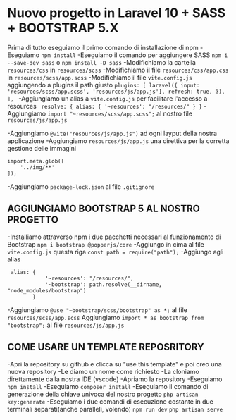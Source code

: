 # Nuovo progetto in Laravel 10 + SASS + BOOTSTRAP 5.X
Prima di tutto eseguiamo il primo comando di installazione di npm
-Eseguiamo `npm install`
-Eseguiamo il comando per aggiungere SASS `npm i --save-dev sass` o `npm install -D sass`
-Modifichiamo la cartella `resources/css` in `resources/scss`
-Modifichiamo il file `resources/css/app.css` in `resources/scss/app.scss` 
-Modifichiamo il file `vite.config.js` aggiungendo a plugins il path giusto 
                ```plugins: [
                        laravel({
                            input: 'resources/scss/app.scss', 'resources/js/app.js'],
                            refresh: true,
                        }),
                    ],
                ```
-Aggiungiamo un alias a `vite.config.js` per facilitare l'accesso a resources
                ``` 
                resolve: {
                        alias: {
                            '~resources': "/resources/"
                        }
                    }
                ```
-Aggiungiamo `import "~resources/scss/app.scss";` al nostro file `resources/js/app.js`

-Aggiungiamo `@vite("resources/js/app.js")` ad ogni layput della nostra applicazione
-Aggiungiamo  `resources/js/app.js` una direttiva per la corretta gestione delle immagini
```
import.meta.glob([
    '../img/**'
]);
```
-Aggiungiamo `package-lock.json` al file `.gitignore`

## AGGIUNGIAMO BOOTSTRAP 5 AL NOSTRO PROGETTO
-Installiamo attraverso npm i due pacchetti necessari al funzionamento di Bootstrap 
`npm i bootstrap @popperjs/core`
-Aggiungo in cima al file `vite.config.js` questa riga `const path = require("path");`
-Aggiungo agli alias 
```
 alias: {
            '~resources': "/resources/",
            '~bootstrap': path.resolve(__dirname, "node_modules/bootstrap")
        }
```
-Aggiungiamo `@use "~bootstrap/scss/bootstrap" as *;` al file `resources/scss/app.scss`
Aggiungiamo `import * as bootstrap from "bootstrap";` al file `resources/js/app.js`

## COME USARE UN TEMPLATE REPOSRITORY
-Apri la repository su github e clicca su "use this template" e poi creo una nuova repository
-Le diamo un nome come richiesto
-La cloniamo direttamente dalla nostra IDE (vscode)
-Apriamo la repository
-Eseguiamo `npm install`
-Eseguiamo `composer install`
-Eseguiamo il comando di generazione della chiave univoca del nostro progetto `php artisan key:generate`
-Eseguiamo i due comandi di esecuzione costante in due terminali separati(anche paralleli, volendo) `npm run dev` `php artisan serve`


